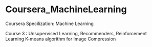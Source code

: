 # Coursera_MachineLearning
Coursera Specilization: Machine Learning 


Course 3 : Unsupervised Learning, Recommenders, Reinforcement Learning
K-means algorithm for Image Compression

